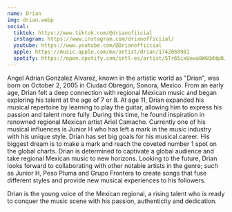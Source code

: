 ```yaml
---
name: Drian
img: drian.webp
social:
  tiktok: https://www.tiktok.com/@drianofiicial
  instagram: https://www.instagram.com/drianofficiial/
  youtube: https://www.youtube.com/@Drianoffiicial
  apple: https://music.apple.com/mx/artist/drian/1742060981
  spotify: https://open.spotify.com/intl-es/artist/5Tr65ixUewa8W6QdHpNJ2K
---
```


Angel Adrian Gonzalez Alvarez, known in the artistic world as "Drian", was born on October
2, 2005 in Ciudad Obregón, Sonora, Mexico. From an early age, Drian felt a deep
connection with regional Mexican music and began exploring his talent at the age of 7 or 8.
At age 11, Drian expanded his musical repertoire by learning to play the guitar, allowing him
to express his passion and talent more fully. During this time, he found inspiration in
renowned regional Mexican artist Ariel Camacho. Currently one of his musical influences is
Junior H who has left a mark in the music industry with his unique style. Drian has set big
goals for his musical career. His biggest dream is to make a mark and reach the coveted
number 1 spot on the global charts. Drian is determined to captivate a global audience and
take regional Mexican music to new horizons. Looking to the future, Drian looks forward to
collaborating with other notable artists in the genre; such as Junior H, Peso Pluma and
Grupo Frontera to create songs that fuse different styles and provide new musical
experiences to his followers.

Drian is the young voice of the Mexican regional, a rising talent who is ready to conquer the
music scene with his passion, authenticity and dedication.
